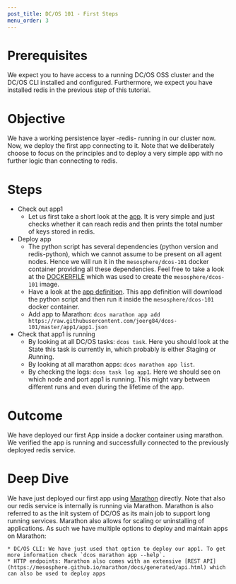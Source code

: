 ```yaml
---
post_title: DC/OS 101 - First Steps
menu_order: 3
---
```



# Prerequisites
We expect you to have access to a running DC/OS OSS cluster and the DC/OS CLI installed and configured.
Furthermore, we expect you have installed redis in the previous step of this tutorial.

# Objective
We have a working persistence layer -redis- running in our cluster now.
Now, we deploy the first app connecting to it. Note that we deliberately choose to focus on the principles and to deploy a very simple app with no further logic than connecting to redis.

# Steps
  * Check out app1
    * Let us first take a short look at the [app](https://raw.githubusercontent.com/joerg84/dcos-101/master/app1/app1.py). It is very simple and just checks whether it can reach redis and then prints the total number of keys stored in redis.
  * Deploy app
    * The python script has several dependencies (python version and redis-python), which we cannot assume to be present on all agent nodes. Hence we will run it in the `mesosphere/dcos-101` docker container providing all these dependencies. Feel free to take a look at the [DOCKERFILE](https://github.com/joerg84/dcos-101/blob/master/app1/DOCKERFILE) which was used to create the `mesosphere/dcos-101` image.
    * Have a look at the [app definition](https://raw.githubusercontent.com/joerg84/dcos-101/master/app1/app1.json). This app definition will download the python script and then run it inside the `mesosphere/dcos-101` docker container.
    * Add app to Marathon: `dcos marathon app add https://raw.githubusercontent.com/joerg84/dcos-101/master/app1/app1.json`
  * Check that app1 is running
      * By looking at all DC/OS tasks: `dcos task`. Here you should look at the State this task is currently in, which probably is either *S*taging or *R*unning.
      * By looking at all marathon apps: `dcos marathon app list`.
      * By checking the logs: `dcos task log app1`. Here we should see on which node and port app1 is running. This might vary between different runs and even during the lifetime of the app.

# Outcome
 We have deployed our first App inside a docker container using marathon.
 We verified the app is running and successfully connected to the previously deployed redis service.

# Deep Dive
  We have just deployed our first app using [Marathon](https://mesosphere.github.io/marathon/) directly. Note that also our redis service is internally is running via Marathon.
  Marathon is also referred to as the init system of DC/OS as its main job to support long running services.
  Marathon also allows for scaling or uninstalling of applications.
  As such we have multiple options to deploy and maintain apps on Marathon:

    * DC/OS CLI: We have just used that option to deploy our app1. To get more information check `dcos marathon app --help`.
    * HTTP endpoints: Marathon also comes with an extensive [REST API](https://mesosphere.github.io/marathon/docs/generated/api.html) which can also be used to deploy apps
